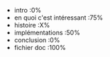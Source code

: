 + intro                       :0%
+ en quoi c'est intéressant   :75%
+ histoire                    :X%
+ implémentations             :50%
+ conclusion                  :0%
+ fichier doc                 :100%
